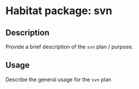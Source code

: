 # Habitat package: svn

## Description

Provide a brief description of the `svn` plan / purpose.

## Usage

Describe the general usage for the `svn` plan
